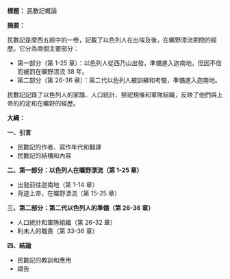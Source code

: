 **標題：** 民數記概論

**摘要：**

民數記是摩西五經中的一卷，記載了以色列人在出埃及後，在曠野漂流期間的經歷。它分為兩個主要部分：

* 第一部分（第 1-25 章）：以色列人從西乃山出發，準備進入迦南地，但因不信而被罰在曠野漂流 38 年。
* 第二部分（第 26-36 章）：第二代以色列人被訓練和考驗，準備進入迦南地。

民數記記錄了以色列人的家譜、人口統計、祭祀規條和軍隊組織，反映了他們與上帝的約定和在曠野的經歷。

**大綱：**

**一、引言**
* 民數記的作者、寫作年代和翻譯
* 民數記的結構和內容

**二、第一部分：以色列人在曠野漂流（第 1-25 章）**
* 出發前往迦南地（第 1-14 章）
* 背逆上帝，在曠野漂流（第 15-25 章）

**三、第二部分：第二代以色列人的準備（第 26-36 章）**
* 人口統計和軍隊組織（第 26-32 章）
* 利未人的職責（第 33-36 章）

**四、結論**
* 民數記的教訓和應用
* 禱告